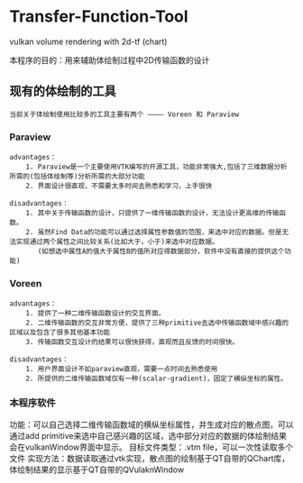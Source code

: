 # Transfer-Function-Tool
vulkan volume rendering with 2d-tf (chart)

本程序的目的：用来辅助体绘制过程中2D传输函数的设计

## 现有的体绘制的工具
    当前关于体绘制使用比较多的工具主要有两个 ———— Voreen 和 Paraview 

### Paraview 
    advantages：
        1. Paraview是一个主要使用VTK编写的开源工具，功能非常强大,包括了三维数据分析所需的(包括体绘制等)分析所需的大部分功能
        2. 界面设计很直观，不需要太多时间去熟悉和学习，上手很快

    disadvantages：
        1. 其中关于传输函数的设计，只提供了一维传输函数的设计，无法设计更高维的传输函数。
        2. 虽然Find Data的功能可以通过选择属性参数值的范围，来选中对应的数据。但是无法实现通过两个属性之间比较关系(比如大于，小于)来选中对应数据。
           (如想选中属性A的值大于属性B的值所对应得数据部分，软件中没有直接的提供这个功能)

### Voreen
    advantages：
        1. 提供了一种二维传输函数设计的交互界面。
        2. 二维传输函数的交互非常方便，提供了三种primitive去选中传输函数域中感兴趣的区域以及包含了很多其他基本功能
        3. 传输函数交互设计的结果可以很快获得，直观而且反馈的时间很快。

    disadvantages：
        1. 用户界面设计不如paraview直观，需要一点时间去熟悉使用
        2. 所提供的二维传输函数域仅有一种(scalar-gradient)，固定了横纵坐标的属性。
    
    
### 本程序软件
   功能：可以自己选择二维传输函数域的横纵坐标属性，并生成对应的散点图，可以通过add primitive来选中自己感兴趣的区域，选中部分对应的数据的体绘制结果会在vulkanWindow界面中显示。
   目标文件类型：.vtm file，可以一次性读取多个文件
   实现方法：数据读取通过vtk实现，散点图的绘制基于QT自带的QChart库，体绘制结果的显示基于QT自带的QVulaknWindow
  


